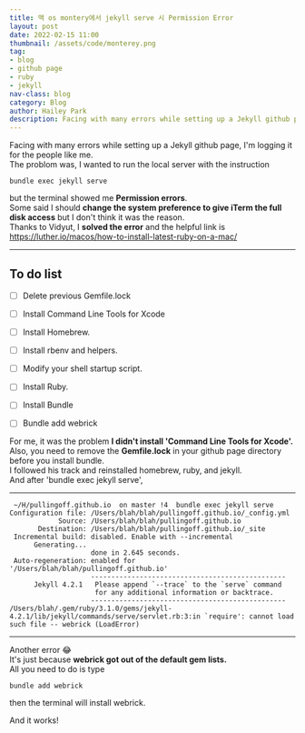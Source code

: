 ```yaml
---
title: 맥 os montery에서 jekyll serve 시 Permission Error
layout: post
date: 2022-02-15 11:00
thumbnail: /assets/code/monterey.png
tag:
- blog
- github page
- ruby
- jekyll
nav-class: blog
category: Blog
author: Hailey Park
description: Facing with many errors while setting up a Jekyll github page...
---
```


Facing with many errors while setting up a Jekyll github page, I'm logging it for the people like me.  
The problom was, I wanted to run the local server with the instruction  

```
bundle exec jekyll serve
```
but the terminal showed me **Permission errors**.  
Some said I should **change the system preference to give iTerm the full disk access** but I don't think it was the reason.  
Thanks to Vidyut, I **solved the error** and the helpful link is 
https://luther.io/macos/how-to-install-latest-ruby-on-a-mac/

-------------------------
## To do list 
- [ ] Delete previous Gemfile.lock
- [ ] Install Command Line Tools for Xcode
- [ ] Install Homebrew.
- [ ] Install rbenv and helpers.
- [ ] Modify your shell startup script.
- [ ] Install Ruby.
- [ ] Install Bundle
- [ ] Bundle add webrick



For me, it was the problem **I didn't install 'Command Line Tools for Xcode'.**  
Also, you need to remove the **Gemfile.lock** in your github page directory before you install bundle.  
I followed his track and reinstalled homebrew, ruby, and jekyll.  
And after 'bundle exec jekyll serve', 

-------------------------
``` 
 ~/H/pullingoff.github.io  on master !4  bundle exec jekyll serve
Configuration file: /Users/blah/blah/pullingoff.github.io/_config.yml
            Source: /Users/blah/blah/pullingoff.github.io
       Destination: /Users/blah/blah/pullingoff.github.io/_site
 Incremental build: disabled. Enable with --incremental
      Generating... 
                    done in 2.645 seconds.
 Auto-regeneration: enabled for '/Users/blah/blah/pullingoff.github.io'
                    ------------------------------------------------
      Jekyll 4.2.1   Please append `--trace` to the `serve` command 
                     for any additional information or backtrace. 
                    ------------------------------------------------
/Users/blah/.gem/ruby/3.1.0/gems/jekyll-4.2.1/lib/jekyll/commands/serve/servlet.rb:3:in `require': cannot load such file -- webrick (LoadError)
```
-------------------------
Another error 😂   
It's just because **webrick got out of the default gem lists.**  
All you need to do is type
```
bundle add webrick
```
then the terminal will install webrick.


And it works!
